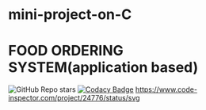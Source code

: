 # mini-project-on-C
# FOOD ORDERING SYSTEM(application based)
![GitHub Repo stars](https://img.shields.io/github/stars/MineriBhange/mini-project-on-C?style=flat-square)
[![Codacy Badge](https://app.codacy.com/project/badge/Grade/d97ec894545b48b8803fd497d61b45e6)](https://www.codacy.com/gh/MineriBhange/mini-project-on-C/dashboard?utm_source=github.com&amp;utm_medium=referral&amp;utm_content=MineriBhange/mini-project-on-C&amp;utm_campaign=Badge_Grade)
https://www.code-inspector.com/project/24776/status/svg


